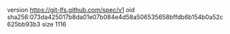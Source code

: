 version https://git-lfs.github.com/spec/v1
oid sha256:073da425017b8da01e07b084e4d58a506535658bffdb6b154b0a52c625bb93b3
size 1116
